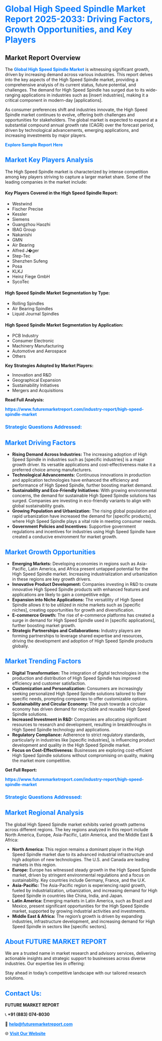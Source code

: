 <h1 style="color: #007BFF;">Global High Speed Spindle Market Report 2025-2033: Driving Factors, Growth Opportunities, and Key Players</h1>

<section id="overview">
<h2>Market Report Overview</h2>
<p>The <a href="https://www.futuremarketreport.com/industry-report/high-speed-spindle-market" style="color: #007BFF; text-decoration: none;"><strong>Global High Speed Spindle Market</strong></a> is witnessing significant growth, driven by increasing demand across various industries. This report delves into the key aspects of the High Speed Spindle market, providing a comprehensive analysis of its current status, future potential, and challenges. The demand for High Speed Spindle has surged due to its wide-ranging applications in industries such as [insert industries], making it a critical component in modern-day [applications].</p>
<p>As consumer preferences shift and industries innovate, the High Speed Spindle market continues to evolve, offering both challenges and opportunities for stakeholders. The global market is expected to expand at a substantial compound annual growth rate (CAGR) over the forecast period, driven by technological advancements, emerging applications, and increasing investments by major players.</p>
</section>

<section id="overview">
<p><a href="https://www.futuremarketreport.com/request-sample/reportId=42802" style="color: #007BFF; text-decoration: none;"><strong>Explore Sample Report Here</strong></a></p>
</section>

<section id="key-players">
<h2 style="color: #007BFF;">Market Key Players Analysis</h2>
<p>The High Speed Spindle market is characterized by intense competition among key players striving to capture a larger market share. Some of the leading companies in the market include:</p>
<h4>Key Players Covered in the High Speed Spindle Report:</h4>
<ul><li>Westwind</li><li>Fischer Precise</li><li>Kessler</li><li>Siemens</li><li>Guangzhou Haozhi</li><li>IBAG Group</li><li>Nakanishi</li><li>GMN</li><li>Air Bearing</li><li>Alfred J�ger</li><li>Step-Tec</li><li>Shenzhen Sufeng</li><li>Posa</li><li>KLKJ</li><li>Heinz Fiege GmbH</li><li>SycoTec</li></ul>
<h4>High Speed Spindle Market Segmentation by Type:</h4>
<ul><li>Rolling Spindles</li><li>Air Bearing Spindles</li><li>Liquid Journal Spindles</li></ul>

<h4>High Speed Spindle Market Segmentation by Application:</h4>
<ul><li>PCB Industry</li><li>Consumer Electronic</li><li>Machinery Manufacturing</li><li>Automotive and Aerospace</li><li>Others</li></ul>
<p><strong>Key Strategies Adopted by Market Players:</strong></p>
<ul>
<li>Innovation and R&D</li>
<li>Geographical Expansion</li>
<li>Sustainability Initiatives</li>
<li>Mergers and Acquisitions</li>
</ul>
</section>

<section>
<p><strong>Read Full Analysis: </strong></p><a href="https://www.futuremarketreport.com/industry-report/high-speed-spindle-market" style="color: #007BFF; text-decoration: none;"><strong>https://www.futuremarketreport.com/industry-report/high-speed-spindle-market</strong></a>
<h3 style="color: #007BFF;">Strategic Questions Addressed:</h3>
</section>

<section id="driving-factors">
<h2 style="color: #007BFF;">Market Driving Factors</h2>
<ul>
<li><strong>Rising Demand Across Industries:</strong> The increasing adoption of High Speed Spindle in industries such as [specific industries] is a major growth driver. Its versatile applications and cost-effectiveness make it a preferred choice among manufacturers.</li>
<li><strong>Technological Advancements:</strong> Continuous innovations in production and application technologies have enhanced the efficiency and performance of High Speed Spindle, further boosting market demand.</li>
<li><strong>Sustainability and Eco-Friendly Initiatives:</strong> With growing environmental concerns, the demand for sustainable High Speed Spindle solutions has surged. Companies are investing in eco-friendly variants to align with global sustainability goals.</li>
<li><strong>Growing Population and Urbanization:</strong> The rising global population and rapid urbanization have increased the demand for [specific products], where High Speed Spindle plays a vital role in meeting consumer needs.</li>
<li><strong>Government Policies and Incentives:</strong> Supportive government regulations and incentives for industries using High Speed Spindle have created a conducive environment for market growth.</li>
</ul>
</section>

<section id="growth-opportunities">
<h2 style="color: #007BFF;">Market Growth Opportunities</h2>
<ul>
<li><strong>Emerging Markets:</strong> Developing economies in regions such as Asia-Pacific, Latin America, and Africa present untapped potential for the High Speed Spindle market. Increasing industrialization and urbanization in these regions are key growth drivers.</li>
<li><strong>Innovative Product Development:</strong> Companies investing in R&D to create innovative High Speed Spindle products with enhanced features and applications are likely to gain a competitive edge.</li>
<li><strong>Expansion into Niche Applications:</strong> The versatility of High Speed Spindle allows it to be utilized in niche markets such as [specific niches], creating opportunities for growth and diversification.</li>
<li><strong>E-commerce Growth:</strong> The rise of e-commerce platforms has created a surge in demand for High Speed Spindle used in [specific applications], further boosting market growth.</li>
<li><strong>Strategic Partnerships and Collaborations:</strong> Industry players are forming partnerships to leverage shared expertise and resources, driving the development and adoption of High Speed Spindle products globally.</li>
</ul>
</section>

<section id="trending-factors">
<h2 style="color: #007BFF;">Market Trending Factors</h2>
<ul>
<li><strong>Digital Transformation:</strong> The integration of digital technologies in the production and distribution of High Speed Spindle has improved efficiency and customer satisfaction.</li>
<li><strong>Customization and Personalization:</strong> Consumers are increasingly seeking personalized High Speed Spindle solutions tailored to their specific needs, prompting companies to offer customizable options.</li>
<li><strong>Sustainability and Circular Economy:</strong> The push towards a circular economy has driven demand for recyclable and reusable High Speed Spindle solutions.</li>
<li><strong>Increased Investment in R&D:</strong> Companies are allocating significant resources to research and development, resulting in breakthroughs in High Speed Spindle technology and applications.</li>
<li><strong>Regulatory Compliance:</strong> Adherence to strict regulatory standards, particularly in industries like [specific industries], is influencing product development and quality in the High Speed Spindle market.</li>
<li><strong>Focus on Cost-Effectiveness:</strong> Businesses are exploring cost-efficient High Speed Spindle solutions without compromising on quality, making the market more competitive.</li>
</ul>
</section>

<section>
<p><strong>Get Full Report: </strong></p><a href="https://www.futuremarketreport.com/industry-report/high-speed-spindle-market" style="color: #007BFF; text-decoration: none;"><strong>https://www.futuremarketreport.com/industry-report/high-speed-spindle-market</strong></a>
<h3 style="color: #007BFF;">Strategic Questions Addressed:</h3>
</section>


<section id="regional-analysis">
<h2 style="color: #007BFF;">Market Regional Analysis</h2>
<p>The global High Speed Spindle market exhibits varied growth patterns across different regions. The key regions analyzed in this report include North America, Europe, Asia-Pacific, Latin America, and the Middle East & Africa:</p>
<ul>
<li><strong>North America:</strong> This region remains a dominant player in the High Speed Spindle market due to its advanced industrial infrastructure and high adoption of new technologies. The U.S. and Canada are leading markets in this region.</li>
<li><strong>Europe:</strong> Europe has witnessed steady growth in the High Speed Spindle market, driven by stringent environmental regulations and a focus on sustainability. Key countries include Germany, France, and the U.K.</li>
<li><strong>Asia-Pacific:</strong> The Asia-Pacific region is experiencing rapid growth, fueled by industrialization, urbanization, and increasing demand for High Speed Spindle in countries like China, India, and Japan.</li>
<li><strong>Latin America:</strong> Emerging markets in Latin America, such as Brazil and Mexico, present significant opportunities for the High Speed Spindle market, supported by growing industrial activities and investments.</li>
<li><strong>Middle East & Africa:</strong> The region’s growth is driven by expanding industries, infrastructure development, and increasing demand for High Speed Spindle in sectors like [specific sectors].</li>
</ul>
</section>

<footer>
<h2 style="color: #007BFF;">About FUTURE MARKET REPORT</h2>
<p>We are a trusted name in market research and advisory services, delivering actionable insights and strategic support to businesses across diverse industries. Our expertise lies in offering:</p>

<p>Stay ahead in today’s competitive landscape with our tailored research solutions.</p>

<h2 style="color: #007BFF;">Contact Us:</h2>
<p><strong>FUTURE MARKET REPORT</strong></p>
<p>📞 <strong>+91 (883) 074-8030</strong></p>
<p>📧 <strong><a href="mailto:help@futuremarketreport.com" style="color: #007BFF;">help@futuremarketreport.com</a></strong></p>
<p>🌐 <strong><a href="https://www.futuremarketreport.com/" style="color: #007BFF;">Visit Our Website</a></strong></p>
</footer>